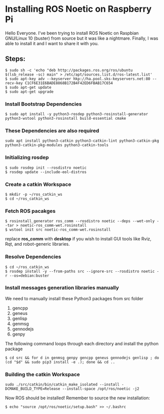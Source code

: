 # Installing ROS Noetic on Raspberry Pi

Hello Everyone. I've been trying to install ROS Noetic on Raspbian GNU/Linux 10 (buster) 
from source but it was like a nightmare. Finally, I was able to install it and I want to share it with you.
## Steps:
 

    $ sudo sh -c 'echo "deb http://packages.ros.org/ros/ubuntu $(lsb_release -sc) main" > /etc/apt/sources.list.d/ros-latest.list'
    $ sudo apt-key adv --keyserver hkp://ha.pool.sks-keyservers.net:80 --recv-key C1CF6E31E6BADE8868B172B4F42ED6FBAB17C654
    $ sudo apt-get update
    $ sudo apt-get upgrade

### Install Bootstrap Dependencies

    $ sudo apt install -y python3-rosdep python3-rosinstall-generator python3-wstool python3-rosinstall build-essential cmake

### These Dependencies are also required 

    sudo apt install python3-catkin python3-catkin-lint python3-catkin-pkg python3-catkin-pkg-modules python3-catkin-tools


### Initializing rosdep

    $ sudo rosdep init --rosdistro noetic
    $ rosdep update --include-eol-distros
### Create a catkin Workspace

    $ mkdir -p ~/ros_catkin_ws
    $ cd ~/ros_catkin_ws

### Fetch ROS pacakges 

    $ rosinstall_generator ros_comm --rosdistro noetic --deps --wet-only --tar > noetic-ros_comm-wet.rosinstall
    $ wstool init src noetic-ros_comm-wet.rosinstall

replace **ros_comm** with **desktop** if you wish to install GUI tools like Rviz, Rqt, and robot-generic libraries.
### Resolve Dependencies

    $ cd ~/ros_catkin_ws
    $ rosdep install -y --from-paths src --ignore-src --rosdistro noetic -r --os=debian:buster

### Install messages generation libraries manually
We need to manually install these Python3 packages from src folder

 1. gencpp 
 2. geneus 
 3. genlisp 
 4. genmsg 
 5. gennodejs 
 6. genpy

The following command loops through each directory and install the python package

    $ cd src && for d in genmsg genpy gencpp geneus gennodejs genlisp ; do (cd "$d" && sudo pip3 install -e .); done && cd ..

### Building the catkin Workspace

    sudo ./src/catkin/bin/catkin_make_isolated --install -DCMAKE_BUILD_TYPE=Release --install-space /opt/ros/noetic -j2

Now ROS should be installed! Remember to source the new installation:

    $ echo "source /opt/ros/noetic/setup.bash" >> ~/.bashrc

